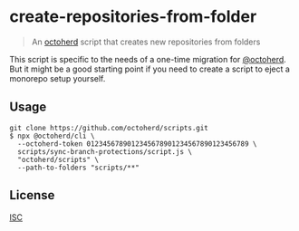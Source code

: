 # create-repositories-from-folder

> An [octoherd](https://github.com/octoherd) script that creates new repositories from folders

This script is specific to the needs of a one-time migration for [@octoherd](https://github.com/octoherd). But it might be a good starting point if you need to create a script to eject a monorepo setup yourself.

## Usage

```
git clone https://github.com/octoherd/scripts.git
$ npx @octoherd/cli \
  --octoherd-token 0123456789012345678901234567890123456789 \
  scripts/sync-branch-protections/script.js \
  "octoherd/scripts" \
  --path-to-folders "scripts/**"
```

## License

[ISC](../../LICENSE.md)
